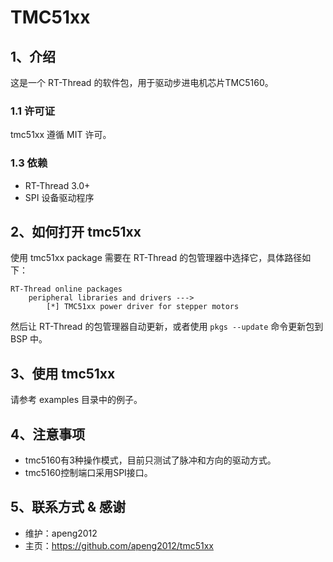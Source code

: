 # TMC51xx

## 1、介绍

这是一个 RT-Thread 的软件包，用于驱动步进电机芯片TMC5160。

### 1.1 许可证

tmc51xx 遵循 MIT 许可。

### 1.3 依赖

- RT-Thread 3.0+
- SPI 设备驱动程序

## 2、如何打开 tmc51xx

使用 tmc51xx package 需要在 RT-Thread 的包管理器中选择它，具体路径如下：

```
RT-Thread online packages
    peripheral libraries and drivers --->
        [*] TMC51xx power driver for stepper motors
```

然后让 RT-Thread 的包管理器自动更新，或者使用 `pkgs --update` 命令更新包到 BSP 中。

## 3、使用 tmc51xx

请参考 examples 目录中的例子。

## 4、注意事项

- tmc5160有3种操作模式，目前只测试了脉冲和方向的驱动方式。
- tmc5160控制端口采用SPI接口。

## 5、联系方式 & 感谢

* 维护：apeng2012
* 主页：https://github.com/apeng2012/tmc51xx
